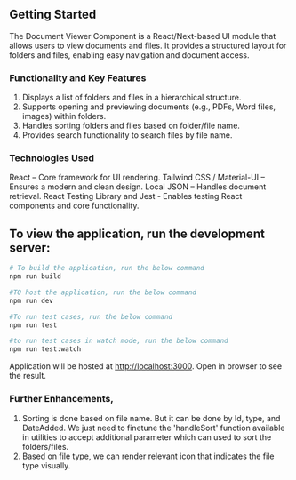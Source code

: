 ## Getting Started
The Document Viewer Component is a React/Next-based UI module that allows users to view documents and files. It provides a structured layout for folders and files, enabling easy navigation and document access.

### Functionality and Key Features
1. Displays a list of folders and files in a hierarchical structure.
2. Supports opening and previewing documents (e.g., PDFs, Word files, images) within folders.
3. Handles sorting folders and files based on folder/file name.
4. Provides search functionality to search files by file name.


### Technologies Used
React – Core framework for UI rendering.
Tailwind CSS / Material-UI – Ensures a modern and clean design.
Local JSON – Handles document retrieval.
React Testing Library and Jest - Enables testing React components and core functionality.



## To view the application, run the development server:

```bash
# To build the application, run the below command
npm run build

#TO host the application, run the below command
npm run dev

#To run test cases, run the below command
npm run test

#to run test cases in watch mode, run the below command
npm run test:watch
```

Application will be hosted at [http://localhost:3000](http://localhost:3000). Open in browser to see the result.

### Further Enhancements,
1. Sorting is done based on file name. But it can be done by Id, type, and DateAdded. We just need to finetune the 'handleSort' function available in utilities to accept additional parameter which can used to sort the folders/files.
2. Based on file type, we can render relevant icon that indicates the file type visually.
